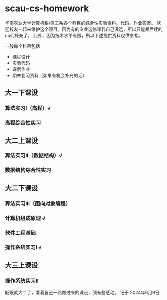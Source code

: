# scau-cs-homework
华南农业大学计算机系/信工系各个科目的综合性实验资料、代码、作业答案。
欢迎校友一起来维护这个项目。因为有的专业选修课我自己没选，所以只能靠后续的uu们补充了。
此外，因为技术水平有限，所以下述提供资料仅供参考。

一般每个科目包括
- 课程设计
- 实验代码
- 课后作业
- 期末复习资料（如果有机会补充的话）

## 大一下课设
### 算法实习I（高程）√
### 高程综合性实习

## 大二上课设

### 算法实习II（数据结构）√
### 数据结构综合性实习 

## 大二下课设
### 算法实习III（面向对象编程）
### 计算机组成原理 √
### 软件工程基础
### 操作系统实习I √

## 大三上课设
### 操作系统实习II

眨眼就大二了，看着自己一路做过来的课设，颇有些感动。
记于 2024年6月9日
